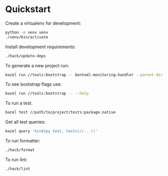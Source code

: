 # Quickstart

Create a virtualenv for development:

```bash
python -m venv venv
./venv/bin/activate
```

Install development requirements:

```bash
./hack/update-deps
```

To generate a new project run:

```bash
bazel run //tools:bootstrap -- bentoml-monitoring-handler --parent-dir monitoring
```

To see bootstrap flags use:

```bash
bazel run //tools:bootstrap -- --help
```

To run a test:

```bash
bazel test //path/to/project/tests:package.native
```

Get all test queries:

```bash
bazel query 'kind(py_test, tests(//...))'
```

To run formatter:

```bash
./hack/format
```

To run lint:

```bash
./hack/lint
```
